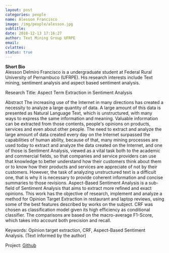 ```yaml
---
layout: post
categories: people
name: Alesson Francisco
image: /img/people/alesson.jpg
subtitle: 
date: 2018-12-13 17:16:27
author: Text Mining Group UFRPE
email: 
cvlattes: 
status: true
---
```


<b>Short Bio</b><br/>
Alesson Delmiro Francisco is a undergraduate student at Federal Rural University of Pernambuco (UFRPE). His research interests include Text mining, sentiment analysis and aspect based sentiment analysis.

Research Title:
Aspect Term Extraction in Sentiment Analysis

Abstract
The increasing use of the Internet in many directions has created a necessity to analyze a large quantity of data. A large amount of this data is presented as Natural Language Text, which is unstructured, with many ways to express the same information and meaning. Valuable information can be extracted from those contents, people's opinions on products, services and even about other people. The need to extract and analyze the large amount of data created every day on the Internet surpassed the capabilities of human ability, because of that,  many mining processes are used today to extract and analyze the data created on the Internet, and one of those is Sentiment Analysis, viewed as a vital task both to the academic and commercial fields, so that companies and service providers can use that knowledge to better understand how their customers think about them or to know how their products and services are appreciate of not by their customers. However, the task of analyzing unstructured text is a difficult one, that is why it is necessary to provide coherent information and concise summaries to those revisions. Aspect-Based Sentiment Analysis is a sub-field of Sentiment Analysis that aims to extract more refined and exact opinions. This work has the objective of research, implement and analyze a method for Opinion Target Extraction in restaurant and laptop reviews, using some of the best features described by works on the subject. CRF was chosen as classification model given its high efficiency as conditional classifier. The comparisons are based on the macro-average F1-Score, which takes into account both precision and recall.

Keywords: Opinion target extraction, CRF, Aspect-Based Sentiment Analysis. (Text informed by the author)

Project: [Github]()